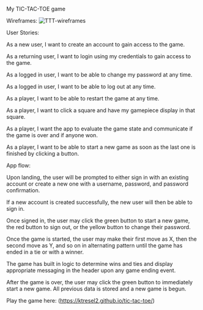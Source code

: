 My TIC-TAC-TOE game

Wireframes:
![TTT-wireframes]('public/image_67418801.jpg')

User Stories:

As a new user, I want to create an account to gain access to the game.

As a returning user, I want to login using my credentials to gain access to the game.

As a logged in user, I want to be able to change my password at any time.

As a logged in user, I want to be able to log out at any time.

As a player, I want to be able to restart the game at any time.

As a player, I want to click a square and have my gamepiece display in that square.

As a player, I want the app to evaluate the game state and communicate if the game is over and if anyone won.

As a player, I want to be able to start a new game as soon as the last one is finished by clicking a button.



App flow:

Upon landing, the user will be prompted to either sign in with an existing account or create a new one with a username, password, and password confirmation.

If a new account is created successfully, the new user will then be able to sign in.

Once signed in, the user may click the green button to start a new game, the red button to sign out, or the yellow button to change their password.

Once the game is started, the user may make their first move as X, then the second move as Y, and so on in alternating pattern until the game has ended in a tie or with a winner.

The game has built in logic to determine wins and ties and display appropriate messaging in the header upon any game ending event.

After the game is over, the user may click the green button to immediately start a new game. All previous data is stored and a new game is begun.



Play the game here: (https://ktresel2.github.io/tic-tac-toe/)
